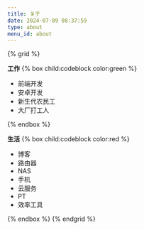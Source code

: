 ```yaml
---
title: 关于
date: 2024-07-09 08:37:59
type: about
menu_id: about
---
```


{% grid %}

<!-- cell -->

**工作**
{% box child:codeblock color:green %}

- 前端开发
- 安卓开发
- 新生代农民工
- 大厂打工人

{% endbox %}

<!-- cell -->

**生活**
{% box child:codeblock color:red %}

- 博客
- 路由器
- NAS
- 手机
- 云服务
- PT
- 效率工具

{% endbox %}
{% endgrid %}
